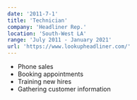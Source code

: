 ```yaml
---
date: '2011-7-1'
title: 'Technician'
company: 'Headliner Rep.'
location: 'South-West LA'
range: 'July 2011 - January 2021'
url: 'https://www.lookupheadliner.com/'
---
```


- Phone sales
- Booking appointments
- Training new hires
- Gathering customer information
